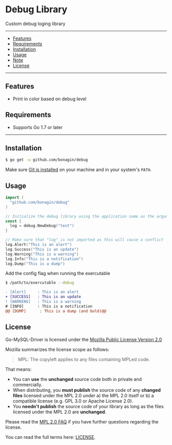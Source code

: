 # Debug Library

Custom debug loging library

---------------------------------------
  * [Features](#features)
  * [Requirements](#requirements)
  * [Installation](#installation)
  * [Usage](#usage)
  * [Note](#note)
  * [License](#license)

---------------------------------------

## Features
  * Print in color based on debug level

## Requirements
  * Supports Go 1.7 or later

---------------------------------------

## Installation
```bash
$ go get -u github.com/bonagin/debug
```
Make sure [Git is installed](https://git-scm.com/downloads) on your machine and in your system's `PATH`.

## Usage
```go
import (
  "github.com/bonagin/debug"
)

// Initialize the debug library using the application name as the argument
const {
  log = debug.NewDebug("test")
}

// Make sure that "log" is not imported as this will cause a conflict
log.Alert("This is an alert")
log.Success("This is an update")
log.Warning("This is a warning")
log.Info("This is a notification")
log.Dump("This is a dump")
```
Add the config flag when running the exercutable
```bash
$ /path/to/exercutable --debug
```

```diff
- [Alert]     : This is an alert
+ [SUCCESS]   : This is an update
! [WARNING]   : This is a warning
# [INFO]      : This is a notification
@@ [DUMP]      : This is a dump (and bold)@@
```

## License
Go-MySQL-Driver is licensed under the [Mozilla Public License Version 2.0](https://raw.github.com/go-sql-driver/mysql/master/LICENSE)

Mozilla summarizes the license scope as follows:
> MPL: The copyleft applies to any files containing MPLed code.


That means:
  * You can **use** the **unchanged** source code both in private and commercially.
  * When distributing, you **must publish** the source code of any **changed files** licensed under the MPL 2.0 under a) the MPL 2.0 itself or b) a compatible license (e.g. GPL 3.0 or Apache License 2.0).
  * You **needn't publish** the source code of your library as long as the files licensed under the MPL 2.0 are **unchanged**.

Please read the [MPL 2.0 FAQ](https://www.mozilla.org/en-US/MPL/2.0/FAQ/) if you have further questions regarding the license.

You can read the full terms here: [LICENSE](https://github.com/bonagin/config/blob/master/LICENSE).
